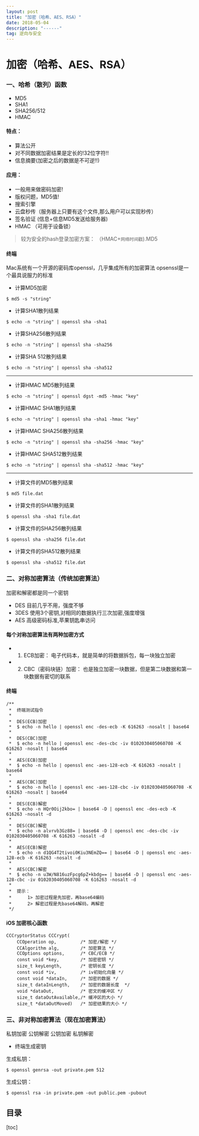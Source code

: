```yaml
---
layout: post
title: "加密（哈希、AES、RSA）"
date: 2018-05-04 
description: "------"
tag: 逆向与安全
---
```


# 加密（哈希、AES、RSA）

### 一、哈希（散列）函数
- MD5 
- SHA1 
- SHA256/512
- HMAC

#### 特点：

- 算法公开
- 对不同数据加密结果是定长的!32位字符!!
- 信息摘要(加密之后的数据是不可逆!!)

#### 应用：

- 一般用来做密码加密!
- 版权问题，MD5值!
- 搜索引擎
- 云盘秒传（服务器上只要有这个文件,那么用户可以实现秒传）
- 签名验证 (信息+信息MD5发送给服务器)
- HMAC （可用于设备锁）


> 较为安全的hash登录加密方案：
（HMAC+`网络时间戳`).MD5


#### 终端

Mac系统有一个开源的密码库openssl，几乎集成所有的加密算法
opsenssl是一个最具说服力的标准

- 计算MD5加密

```
$ md5 -s "string"
```

- 计算SHA1散列结果

```
$ echo -n "string" | openssl sha -sha1
```

- 计算SHA256散列结果

```
$ echo -n "string" | openssl sha -sha256
```

- 计算SHA 512散列结果

```
$ echo -n "string" | openssl sha -sha512
```

---------------------------------------------------

- 计算HMAC MD5散列结果

```
$ echo -n "string" | openssl dgst -md5 -hmac "key"
```

- 计算HMAC SHA1散列结果

```
$ echo -n "string" | openssl sha -sha1 -hmac "key"
```

- 计算HMAC SHA256散列结果

```
$ echo -n "string" | openssl sha -sha256 -hmac "key"
```

- 计算HMAC SHA512散列结果

```
$ echo -n "string" | openssl sha -sha512 -hmac "key"
```

---------------------------------------------------

- 计算文件的MD5散列结果

```
$ md5 file.dat
```

- 计算文件的SHA1散列结果

```
$ openssl sha -sha1 file.dat
```

- 计算文件的SHA256散列结果

```
$ openssl sha -sha256 file.dat
```

- 计算文件的SHA512散列结果

```
$ openssl sha -sha512 file.dat
```



### 二、对称加密算法（传统加密算法）

加密和解密都是同一个密钥

- DES   目前几乎不用，强度不够
- 3DES  使用3个密钥,对相同的数据执行三次加密,强度增强
- AES   高级密码标准,苹果钥匙串访问

#### 每个对称加密算法有两种加密方式

- 1. ECB加密： 电子代码本，就是简单的将数据拆包，每一块独立加密
- 2. CBC（密码块链）加密： 也是独立加密一块数据，但是第二块数据和第一块数据有密切的联系


#### 终端
```
/**
 *  终端测试指令
 *
 *  DES(ECB)加密
 *  $ echo -n hello | openssl enc -des-ecb -K 616263 -nosalt | base64
 *
 *  DES(CBC)加密
 *  $ echo -n hello | openssl enc -des-cbc -iv 0102030405060708 -K 616263 -nosalt | base64
 *
 *  AES(ECB)加密
 *  $ echo -n hello | openssl enc -aes-128-ecb -K 616263 -nosalt | base64
 *
 *  AES(CBC)加密
 *  $ echo -n hello | openssl enc -aes-128-cbc -iv 0102030405060708 -K 616263 -nosalt | base64
 *
 *  DES(ECB)解密
 *  $ echo -n HQr0Oij2kbo= | base64 -D | openssl enc -des-ecb -K 616263 -nosalt -d
 *
 *  DES(CBC)解密
 *  $ echo -n alvrvb3Gz88= | base64 -D | openssl enc -des-cbc -iv 0102030405060708 -K 616263 -nosalt -d
 *
 *  AES(ECB)解密
 *  $ echo -n d1QG4T2tivoi0Kiu3NEmZQ== | base64 -D | openssl enc -aes-128-ecb -K 616263 -nosalt -d
 *
 *  AES(CBC)解密
 *  $ echo -n u3W/N816uzFpcg6pZ+kbdg== | base64 -D | openssl enc -aes-128-cbc -iv 0102030405060708 -K 616263 -nosalt -d
 *
 *  提示：
 *      1> 加密过程是先加密，再base64编码
 *      2> 解密过程是先base64解码，再解密
 */
```

#### iOS 加密核心函数

``` 
CCCryptorStatus CCCrypt(
    CCOperation op,         /* 加密/解密 */
    CCAlgorithm alg,        /* 加密算法 */
    CCOptions options,      /* CBC/ECB */
    const void *key,        /* 加密密钥 */
    size_t keyLength,       /* 密钥长度 */
    const void *iv,         /* iv初始化向量 */
    const void *dataIn,     /* 加密的数据 */
    size_t dataInLength,    /* 加密的数据长度  */
    void *dataOut,          /* 密文的缓冲区 */
    size_t dataOutAvailable,/* 缓冲区的大小 */
    size_t *dataOutMoved)   /* 加密结果的大小 */                                     
```


### 三、非对称加密算法（现在加密算法）

私钥加密 公钥解密
公钥加密 私钥解密

- 终端生成密钥

生成私钥：

```
$ openssl genrsa -out private.pem 512
```

生成公钥：

```
$ openssl rsa -in private.pem -out public.pem -pubout
```



## 目录
[toc]

